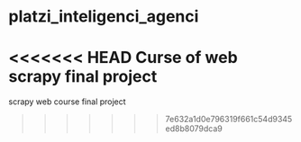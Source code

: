 # platzi_inteligenci_agenci
<<<<<<< HEAD
Curse of web scrapy final project  
=======
scrapy web course final project
>>>>>>> 7e632a1d0e796319f661c54d9345ed8b8079dca9
